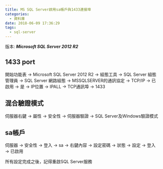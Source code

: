 ```yaml
---
title: MS SQL Server啟用sa帳戶與1433連接埠
categories:
  - 資料庫
date: 2018-06-09 17:36:29
tags:
  - sql-server
---
```


版本: ***Microsoft SQL Server 2012 R2***

## 1433 port

開始功能表 → Microsoft SQL Server 2012 R2 → 組態工具 → SQL Server 組態管理員 → SQL Server 網路組態 → MSSQLSERVER的通訊協定 → TCP/IP → 已啟用 → 是 → IP位置 → IPALL → TCP通訊埠 → 1433

## 混合驗證模式

伺服器右鍵 → 屬性 → 安全性 → 伺服器驗證 → SQL Server及Windows驗證模式

## sa帳戶

伺服器 → 安全性 → 登入 → sa → 右鍵內容 → 設定密碼 → 狀態 → 設定 → 登入 → 已啟用

所有設定完成之後，記得重啟SQL Server服務

